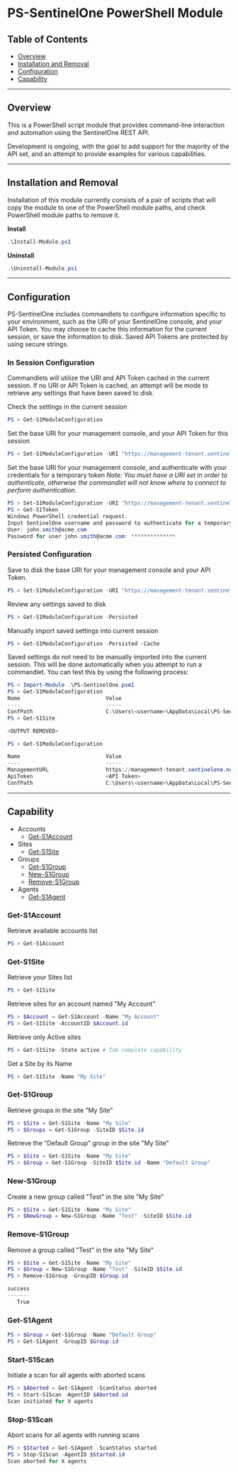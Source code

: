 # PS-SentinelOne PowerShell Module


## Table of Contents

* [Overview](#overview)
* [Installation and Removal](#installation-and-removal)
* [Configuration](#configuration)
* [Capability](#capability)

----------
## Overview

This is a PowerShell script module that provides command-line interaction and automation using the SentinelOne REST API.

Development is ongoing, with the goal to add support for the majority of the API set, and an attempt to provide examples for various capabilities.

----------
## Installation and Removal

Installation of this module currently consists of a pair of scripts that will copy the module to one of the PowerShell module paths, and check PowerShell module paths to remove it.

**Install**
```PowerShell
.\Install-Module.ps1
```

**Uninstall**
```PowerShell
.\Uninstall-Module.ps1
```

----------
## Configuration

PS-SentinelOne includes commandlets to configure information specific to your environment, such as the URI of your SentinelOne console, and your API Token.
You may choose to  cache this information for the current session, or save the information to disk. Saved API Tokens are protected by using secure strings.

### In Session Configuration

Commandlets will utilize the URI and API Token cached in the current session.
If no URI or API Token is cached, an attempt will be mode to retrieve any settings that have been saved to disk.

Check the settings in the current session
```PowerShell
PS > Get-S1ModuleConfiguration
```

Set the base URI for your management console, and your API Token for this session
```PowerShell
PS > Set-S1ModuleConfiguration -URI "https://management-tenant.sentinelone.net" -ApiToken "<API Token>"
```

Set the base URI for your management console, and authenticate with your credentials for a temporary token
*Note: You must have a URI set in order to authenticate, otherwise the commandlet will not know where to connect to perform authentication.*
```PowerShell
PS > Set-S1ModuleConfiguration -URI "https://management-tenant.sentinelone.net"
PS > Get-S1Token
Windows PowerShell credential request.
Input SentinelOne username and password to authenticate for a temporary API token.
User: john.smith@acme.com
Password for user john.smith@acme.com: **************
```

### Persisted Configuration

Save to disk the base URI for your management console and your API Token.
```PowerShell
PS > Set-S1ModuleConfiguration -URI "https://management-tenant.sentinelone.net" -ApiToken "<API Token>" -Persist
```

Review any settings saved to disk
```PowerShell
PS > Get-S1ModuleConfiguration -Persisted
```

Manually import saved settings into current session
```PowerShell
PS > Get-S1ModuleConfiguration -Persisted -Cache
```

Saved settings do not need to be manually imported into the current session. This will be done automatically when you attempt to run a commandlet.
You can test this by using the following process:
```PowerShell
PS > Import-Module .\PS-SentinelOne.psm1
PS > Get-S1ModuleConfiguration
Name                           Value
----                           -----
ConfPath                       C:\Users\<username>\AppData\Local\PS-SentinelOne\config.json
PS > Get-S1Site

<OUTPUT REMOVED>

PS > Get-S1ModuleConfiguration

Name                           Value
----                           -----
ManagementURL                  https://management-tenant.sentinelone.net
ApiToken                       <API Token>
ConfPath                       C:\Users\<username>\AppData\Local\PS-SentinelOne\config.json
```

----------
## Capability

* Accounts
  * [Get-S1Account](#get-s1account)
* Sites
  * [Get-S1Site](#get-s1site)
* Groups
  * [Get-S1Group](#get-s1group)
  * [New-S1Group](#new-s1group)
  * [Remove-S1Group](#remove-s1group)
* Agents
  * [Get-S1Agent](#get-s1agent)

### Get-S1Account
Retrieve available accounts list
```PowerShell
PS > Get-S1Account
```

### Get-S1Site
Retrieve your Sites list
```PowerShell
PS > Get-S1Site
```

Retrieve sites for an account named "My Account"
```PowerShell
PS > $Account = Get-S1Account -Name "My Account"
PS > Get-S1Site -AccountID $Account.id
```

Retrieve only Active sites
```PowerShell
PS > Get-S1Site -State active # Tab complete capability
```

Get a Site by its Name
```PowerShell
PS > Get-S1Site -Name "My Site"
```

### Get-S1Group
Retrieve groups in the site "My Site"
```PowerShell
PS > $Site = Get-S1Site -Name "My Site"
PS > $Groups = Get-S1Group -SiteID $Site.id
```

Retrieve the "Default Group" group in the site "My Site"
```PowerShell
PS > $Site = Get-S1Site -Name "My Site"
PS > $Group = Get-S1Group -SiteID $Site.id -Name "Default Group"
```

### New-S1Group
Create a new group called "Test" in the site "My Site"
```PowerShell
PS > $Site = Get-S1Site -Name "My Site"
PS > $NewGroup = New-S1Group -Name "Test" -SiteID $Site.id
```

### Remove-S1Group
Remove a group called "Test" in the site "My Site"
```PowerShell
PS > $Site = Get-S1Site -Name "My Site"
PS > $Group = New-S1Group -Name "Test" -SiteID $Site.id
PS > Remove-S1Group -GroupID $Group.id

success
-------
   True
```

### Get-S1Agent
```PowerShell
PS > $Group = Get-S1Group -Name "Default Group"
PS > Get-S1Agent -GroupID $Group.id
```

### Start-S1Scan
Initiate a scan for all agents with aborted scans
```PowerShell
PS > $Aborted = Get-S1Agent -ScanStatus aborted
PS > Start-S1Scan -AgentID $Aborted.id
Scan initiated for X agents
```
### Stop-S1Scan
Abort scans for all agents with running scans
```PowerShell
PS > $Started = Get-S1Agent -ScanStatus started
PS > Stop-S1Scan -AgentID $Started.id
Scan aborted for X agents
```